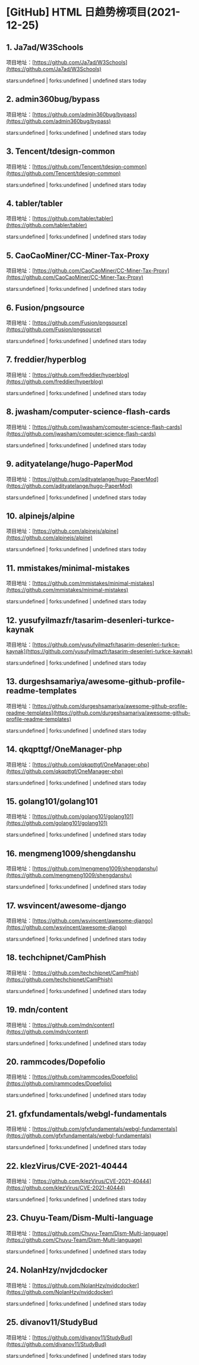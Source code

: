 # [GitHub] HTML 日趋势榜项目(2021-12-25)

## 1. Ja7ad/W3Schools 

项目地址：[https://github.com/Ja7ad/W3Schools](https://github.com/Ja7ad/W3Schools)

stars:undefined | forks:undefined | undefined stars today 



## 2. admin360bug/bypass 

项目地址：[https://github.com/admin360bug/bypass](https://github.com/admin360bug/bypass)

stars:undefined | forks:undefined | undefined stars today 



## 3. Tencent/tdesign-common 

项目地址：[https://github.com/Tencent/tdesign-common](https://github.com/Tencent/tdesign-common)

stars:undefined | forks:undefined | undefined stars today 



## 4. tabler/tabler 

项目地址：[https://github.com/tabler/tabler](https://github.com/tabler/tabler)

stars:undefined | forks:undefined | undefined stars today 



## 5. CaoCaoMiner/CC-Miner-Tax-Proxy 

项目地址：[https://github.com/CaoCaoMiner/CC-Miner-Tax-Proxy](https://github.com/CaoCaoMiner/CC-Miner-Tax-Proxy)

stars:undefined | forks:undefined | undefined stars today 



## 6. Fusion/pngsource 

项目地址：[https://github.com/Fusion/pngsource](https://github.com/Fusion/pngsource)

stars:undefined | forks:undefined | undefined stars today 



## 7. freddier/hyperblog 

项目地址：[https://github.com/freddier/hyperblog](https://github.com/freddier/hyperblog)

stars:undefined | forks:undefined | undefined stars today 



## 8. jwasham/computer-science-flash-cards 

项目地址：[https://github.com/jwasham/computer-science-flash-cards](https://github.com/jwasham/computer-science-flash-cards)

stars:undefined | forks:undefined | undefined stars today 



## 9. adityatelange/hugo-PaperMod 

项目地址：[https://github.com/adityatelange/hugo-PaperMod](https://github.com/adityatelange/hugo-PaperMod)

stars:undefined | forks:undefined | undefined stars today 



## 10. alpinejs/alpine 

项目地址：[https://github.com/alpinejs/alpine](https://github.com/alpinejs/alpine)

stars:undefined | forks:undefined | undefined stars today 



## 11. mmistakes/minimal-mistakes 

项目地址：[https://github.com/mmistakes/minimal-mistakes](https://github.com/mmistakes/minimal-mistakes)

stars:undefined | forks:undefined | undefined stars today 



## 12. yusufyilmazfr/tasarim-desenleri-turkce-kaynak 

项目地址：[https://github.com/yusufyilmazfr/tasarim-desenleri-turkce-kaynak](https://github.com/yusufyilmazfr/tasarim-desenleri-turkce-kaynak)

stars:undefined | forks:undefined | undefined stars today 



## 13. durgeshsamariya/awesome-github-profile-readme-templates 

项目地址：[https://github.com/durgeshsamariya/awesome-github-profile-readme-templates](https://github.com/durgeshsamariya/awesome-github-profile-readme-templates)

stars:undefined | forks:undefined | undefined stars today 



## 14. qkqpttgf/OneManager-php 

项目地址：[https://github.com/qkqpttgf/OneManager-php](https://github.com/qkqpttgf/OneManager-php)

stars:undefined | forks:undefined | undefined stars today 



## 15. golang101/golang101 

项目地址：[https://github.com/golang101/golang101](https://github.com/golang101/golang101)

stars:undefined | forks:undefined | undefined stars today 



## 16. mengmeng1009/shengdanshu 

项目地址：[https://github.com/mengmeng1009/shengdanshu](https://github.com/mengmeng1009/shengdanshu)

stars:undefined | forks:undefined | undefined stars today 



## 17. wsvincent/awesome-django 

项目地址：[https://github.com/wsvincent/awesome-django](https://github.com/wsvincent/awesome-django)

stars:undefined | forks:undefined | undefined stars today 



## 18. techchipnet/CamPhish 

项目地址：[https://github.com/techchipnet/CamPhish](https://github.com/techchipnet/CamPhish)

stars:undefined | forks:undefined | undefined stars today 



## 19. mdn/content 

项目地址：[https://github.com/mdn/content](https://github.com/mdn/content)

stars:undefined | forks:undefined | undefined stars today 



## 20. rammcodes/Dopefolio 

项目地址：[https://github.com/rammcodes/Dopefolio](https://github.com/rammcodes/Dopefolio)

stars:undefined | forks:undefined | undefined stars today 



## 21. gfxfundamentals/webgl-fundamentals 

项目地址：[https://github.com/gfxfundamentals/webgl-fundamentals](https://github.com/gfxfundamentals/webgl-fundamentals)

stars:undefined | forks:undefined | undefined stars today 



## 22. klezVirus/CVE-2021-40444 

项目地址：[https://github.com/klezVirus/CVE-2021-40444](https://github.com/klezVirus/CVE-2021-40444)

stars:undefined | forks:undefined | undefined stars today 



## 23. Chuyu-Team/Dism-Multi-language 

项目地址：[https://github.com/Chuyu-Team/Dism-Multi-language](https://github.com/Chuyu-Team/Dism-Multi-language)

stars:undefined | forks:undefined | undefined stars today 



## 24. NolanHzy/nvjdcdocker 

项目地址：[https://github.com/NolanHzy/nvjdcdocker](https://github.com/NolanHzy/nvjdcdocker)

stars:undefined | forks:undefined | undefined stars today 



## 25. divanov11/StudyBud 

项目地址：[https://github.com/divanov11/StudyBud](https://github.com/divanov11/StudyBud)

stars:undefined | forks:undefined | undefined stars today 



